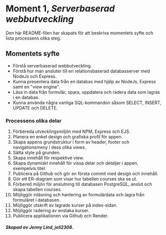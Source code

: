 # Moment 1, _Serverbaserad webbutveckling_
Den här README-filen har skapats för att beskriva momentets syfte och lista processens olika steg.

## Momentets syfte

- Förstå serverbaserad webbutveckling.
- Förstå hur man ansluter till en relationsbaserad databasserver med NodeJs och Express.
- Kunna presentera data från en databas med hjälp av NodeJs, Express samt en "view engine".
- Läsa in data från formulär, spara, uppdatera och radera data som lagras i en databas.
- Kunna använda några vanliga SQL-kommandon såsom SELECT, INSERT, UPDATE och DELETE.

### Processens olika delar

1. Förbereda utvecklingsmiljön med NPM, Express och EJS.
2. Planera en enkel design och grafiska profil för appen.
3. Skapa appens grundstruktur i form av header, footer och navigationsmeny i dess olika views. 
4. Sätta style på grunden.
5. Skapa innehåll för respektive view.
6. Skapa dynamiskt innehåll för vissa delar och detaljer i appen, exempelvis titel.
7. Publicera på Github och gör en första commit med design och innehåll.
8. Gör ett ER-diagram som visar hur tabellen courses ska se ut.
9. Förbered miljön för anslutning till databasen PostgreSQL, anslut och skapa tabellen courses.
10. Möjliggör inläsning och hantering av formulärdata och lagra från formuläret i databasen.
11. Möjliggör utskrift av lagrade kurser på index-sidan.
12. Möjliggör radering av enstaka kurser.
13. Publicera applikationen via Github och Render.

#### _Skapad av Jenny Lind, jeli2308_.